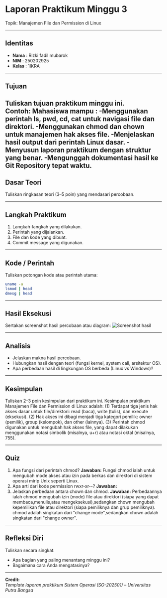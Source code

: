 
# Laporan Praktikum Minggu 3
Topik: Manajemen File dan Permission di Linux



---

## Identitas
- **Nama**  : Rizki fadil mubarok
- **NIM**   : 250202925 
- **Kelas** : 1IKRA

---

## Tujuan
Tuliskan tujuan praktikum minggu ini.  
Contoh: 
Mahasiswa mampu :
-Menggunakan perintah ls, pwd, cd, cat untuk navigasi file dan direktori.
-Menggunakan chmod dan chown untuk manajemen hak akses file.
-Menjelaskan hasil output dari perintah Linux dasar.
-Menyusun laporan praktikum dengan struktur yang benar.
-Mengunggah dokumentasi hasil ke Git Repository tepat waktu.
---

## Dasar Teori
Tuliskan ringkasan teori (3–5 poin) yang mendasari percobaan.

---

## Langkah Praktikum
1. Langkah-langkah yang dilakukan.  
2. Perintah yang dijalankan.  
3. File dan kode yang dibuat.  
4. Commit message yang digunakan.

---

## Kode / Perintah
Tuliskan potongan kode atau perintah utama:
```bash
uname -a
lsmod | head
dmesg | head
```

---

## Hasil Eksekusi
Sertakan screenshot hasil percobaan atau diagram:
![Screenshot hasil](screenshots/example.png)

---

## Analisis
- Jelaskan makna hasil percobaan.  
- Hubungkan hasil dengan teori (fungsi kernel, system call, arsitektur OS).  
- Apa perbedaan hasil di lingkungan OS berbeda (Linux vs Windows)?  

---

## Kesimpulan
Tuliskan 2–3 poin kesimpulan dari praktikum ini.
Kesimpulan praktikum Manajemen File dan Permission di Linux adalah:
(1) Terdapat tiga jenis hak akses dasar untuk file/direktori: read (baca), write (tulis), dan execute (eksekusi).
(2) Hak akses ini dibagi menjadi tiga kategori pemilik: owner (pemilik), group (kelompok), dan other (lainnya). 
(3) Perintah chmod digunakan untuk mengubah hak akses file, yang dapat dilakukan menggunakan notasi simbolik (misalnya, u+r) atau notasi oktal (misalnya, 755). 

---

## Quiz
1. Apa fungsi dari perintah chmod?
   **Jawaban:** Fungsi chmod ialah untuk mengubah mode akses atau izin pada berkas dan direktori di sistem operasi mirip Unix seperti Linux. 
2. Apa arti dari kode permission rwxr-xr--?
   **Jawaban:**  
3. Jelaskan perbedaan antara chown dan chmod.
   **Jawaban:** Perbedaannya ialah chmod mengubah izin (mode) file atau direktori (siapa yang dapat membaca,menulis,atau mengeksekusi),sedangkan chown mengubah kepemilikan file atau direktori (siapa pemiliknya dan grup pemiliknya). chmod adalah singkatan dari "change mode",sedangkan chown adalah singkatan dari "change owner".  

---

## Refleksi Diri
Tuliskan secara singkat:
- Apa bagian yang paling menantang minggu ini?  
- Bagaimana cara Anda mengatasinya?  

---

**Credit:**  
_Template laporan praktikum Sistem Operasi (SO-202501) – Universitas Putra Bangsa_
